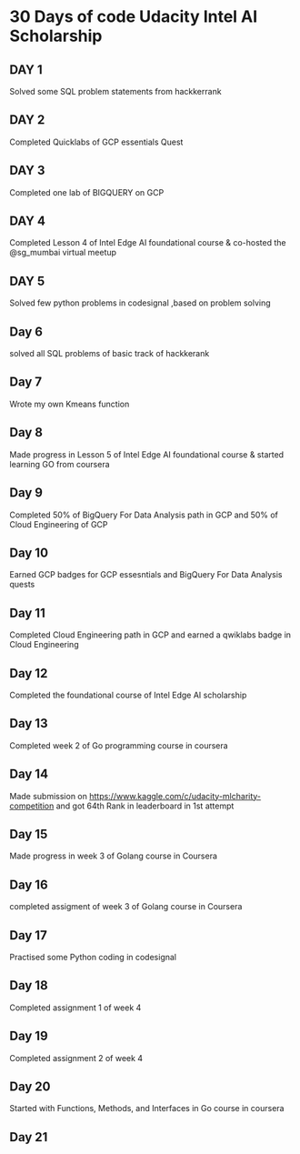 # 30 Days of code Udacity Intel AI Scholarship

## DAY 1 
Solved some SQL problem statements from hackkerrank 

## DAY 2

Completed Quicklabs of GCP essentials Quest

## DAY 3

Completed one lab of BIGQUERY on GCP

## DAY 4
Completed Lesson 4 of Intel Edge AI foundational course & co-hosted the @sg_mumbai virtual meetup

## DAY 5
Solved few python problems in codesignal ,based on problem solving

## Day 6
solved all SQL problems of basic track of hackkerank

## Day 7
Wrote my own Kmeans function

## Day 8
Made progress in Lesson 5 of Intel Edge AI foundational course & started learning GO from coursera

## Day 9
Completed 50% of BigQuery For Data Analysis path in GCP and 50% of Cloud Engineering  of GCP

## Day 10
Earned GCP badges for GCP essesntials and BigQuery For Data Analysis quests

## Day 11
Completed Cloud Engineering path in GCP and earned a qwiklabs badge in Cloud Engineering

## Day 12
Completed the foundational course of Intel Edge AI scholarship

## Day 13
Completed week 2 of Go programming course in coursera

## Day 14
Made submission on https://www.kaggle.com/c/udacity-mlcharity-competition and got 64th Rank in leaderboard in 1st attempt

## Day 15
Made progress in week 3 of Golang course in Coursera

## Day 16
completed assigment of week 3 of Golang course in Coursera

## Day 17
Practised some Python coding in codesignal

## Day 18
Completed assignment 1 of week 4

## Day 19
Completed assignment 2 of week 4

## Day 20
Started with Functions, Methods, and Interfaces in Go course in coursera

## Day 21
